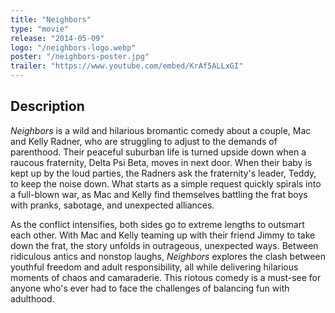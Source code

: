 ```yaml
---
title: "Neighbors"
type: "movie"
release: "2014-05-09"
logo: "/neighbors-logo.webp"
poster: "/neighbors-poster.jpg"
trailer: "https://www.youtube.com/embed/KrAf5ALLxGI"
---
```


## Description

*Neighbors* is a wild and hilarious bromantic comedy about a couple, Mac and Kelly Radner, who are struggling to adjust to the demands of parenthood. Their peaceful suburban life is turned upside down when a raucous fraternity, Delta Psi Beta, moves in next door. When their baby is kept up by the loud parties, the Radners ask the fraternity's leader, Teddy, to keep the noise down. What starts as a simple request quickly spirals into a full-blown war, as Mac and Kelly find themselves battling the frat boys with pranks, sabotage, and unexpected alliances.

As the conflict intensifies, both sides go to extreme lengths to outsmart each other. With Mac and Kelly teaming up with their friend Jimmy to take down the frat, the story unfolds in outrageous, unexpected ways. Between ridiculous antics and nonstop laughs, *Neighbors* explores the clash between youthful freedom and adult responsibility, all while delivering hilarious moments of chaos and camaraderie. This riotous comedy is a must-see for anyone who's ever had to face the challenges of balancing fun with adulthood.
